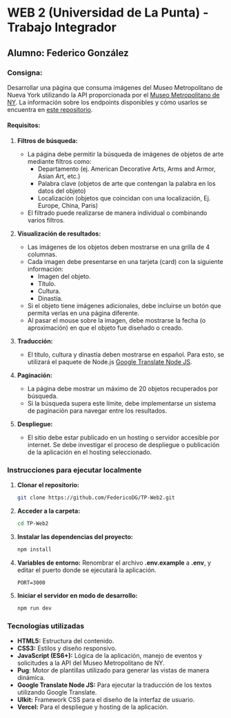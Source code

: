 # WEB 2 (Universidad de La Punta) - Trabajo Integrador

## Alumno: Federico González

### Consigna:

Desarrollar una página que consuma imágenes del Museo Metropolitano de Nueva York utilizando la API proporcionada por el [Museo Metropolitano de NY](https://collectionapi.metmuseum.org). La información sobre los endpoints disponibles y cómo usarlos se encuentra en [este repositorio](https://metmuseum.github.io).

#### Requisitos:

1. **Filtros de búsqueda:**

   - La página debe permitir la búsqueda de imágenes de objetos de arte mediante filtros como:
     - Departamento (ej. American Decorative Arts, Arms and Armor, Asian Art, etc.)
     - Palabra clave (objetos de arte que contengan la palabra en los datos del objeto)
     - Localización (objetos que coincidan con una localización, Ej. Europe, China, Paris)
   - El filtrado puede realizarse de manera individual o combinando varios filtros.

2. **Visualización de resultados:**

   - Las imágenes de los objetos deben mostrarse en una grilla de 4 columnas.
   - Cada imagen debe presentarse en una tarjeta (card) con la siguiente información:
     - Imagen del objeto.
     - Título.
     - Cultura.
     - Dinastía.
   - Si el objeto tiene imágenes adicionales, debe incluirse un botón que permita verlas en una página diferente.
   - Al pasar el mouse sobre la imagen, debe mostrarse la fecha (o aproximación) en que el objeto fue diseñado o creado.

3. **Traducción:**

   - El título, cultura y dinastía deben mostrarse en español. Para esto, se utilizará el paquete de Node.js [Google Translate Node JS](https://github.com/statickidz/node-google-translate-skidz).

4. **Paginación:**

   - La página debe mostrar un máximo de 20 objetos recuperados por búsqueda.
   - Si la búsqueda supera este límite, debe implementarse un sistema de paginación para navegar entre los resultados.

5. **Despliegue:**
   - El sitio debe estar publicado en un hosting o servidor accesible por internet. Se debe investigar el proceso de despliegue o publicación de la aplicación en el hosting seleccionado.

### Instrucciones para ejecutar localmente

1. **Clonar el repositorio:**

   ```bash
   git clone https://github.com/FedericoDG/TP-Web2.git
   ```

2. **Acceder a la carpeta:**

   ```bash
   cd TP-Web2
   ```

3. **Instalar las dependencias del proyecto:**

   ```bash
   npm install
   ```

4. **Variables de entorno:**
   Renombrar el archivo **.env.example** a **.env**, y editar el puerto donde se ejecutará la aplicación.

   ```
   PORT=3000
   ```

5. **Iniciar el servidor en modo de desarrollo:**

   ```bash
   npm run dev
   ```

### Tecnologías utilizadas

- **HTML5:** Estructura del contenido.
- **CSS3:** Estilos y diseño responsivo.
- **JavaScript (ES6+):** Lógica de la aplicación, manejo de eventos y solicitudes a la API del Museo Metropolitano de NY.
- **Pug**: Motor de plantillas utilizado para generar las vistas de manera dinámica.
- **Google Translate Node JS:** Para ejecutar la traducción de los textos utilizando Google Translate.
- **UIkit:** Framework CSS para el diseño de la interfaz de usuario.
- **Vercel:** Para el despliegue y hosting de la aplicación.
